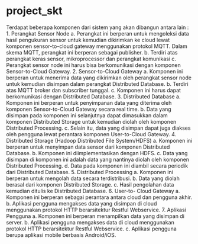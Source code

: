 # project_skt
Terdapat beberapa komponen dari sistem yang akan dibangun antara lain :     1. Perangkat Sensor Node         a. Perangkat ini berperan untuk mengoleksi data hasil pengukuran sensor untuk kemudian dikirimkan ke cloud lewat komponen sensor-to-cloud gateway menggunakan protokol MQTT. Dalam skema MQTT, perangkat ini berperan sebagai publisher.         b. Terdiri atas perangkat keras sensor, mikroprocessor dan perangkat komunikasi         c. Perangkat sensor node ini harus bisa berkomunikasi dengan komponen Sensor-to-Cloud Gateway.     2. Sensor-to-Cloud Gateway         a. Komponen ini berperan untuk menerima data yang dikirimkan oleh perangkat sensor node untuk kemudian disimpan dalam perangkat Distributed Database.         b. Terdiri atas MQTT broker dan subscriber tunggal.         c. Komponen ini harus dapat berkomunikasi dengan Distributed Database.     3. Distributed Database         a. Komponen ini berperan untuk penyimpanan data yang diterima oleh komponen Sensor-to-Cloud Gateway secara real time.         b. Data yang disimpan pada komponen ini selanjutnya dapat dimasukkan dalam komponen Distributed Storage untuk kemudian diolah oleh komponen Distributed Processing.         c. Selain itu, data yang disimpan dapat juga diakses oleh pengguna lewat perantara komponen User-to-Cloud Gateway.     4. Distributed Storage (Hadoop Distributed File System/HDFS)         a. Komponen ini berperan untuk menyimpan data sensor dari komponen Distributed Database.         b. Komponen ini diimplementasikan dengan HDFS.         c. Data yang disimpan di komponen ini adalah data yang nantinya diolah oleh komponen Distributed Processing.         d. Data pada komponen ini diambil secara periodik dari Distributed Database.     5. Distributed Processing         a. Komponen ini berperan untuk mengolah data secara terdistribusi.          b. Data yang diolah berasal dari komponen Distributed Storage.         c. Hasil pengolahan data kemudian ditulis ke Distributed Database.     6. User-to- Cloud Gateway         a. Komponen ini berperan sebagai perantara antara cloud dan pengguna akhir.         b. Aplikasi pengguna mengakses data yang disimpan di cloud menggunakan protokol HTTP berarsitektur Restful Webservice.     7. Aplikasi Pengguna         a. Komponen ini berperan menampilkan data yang disimpan di server.         b. Aplikasi pengguna mengakses data di cloud menggunakan protokol HTTP berarsitektur Restful Webservice.         c. Aplikasi pengguna berupa aplikasi mobile berbasis Android/iOS.
